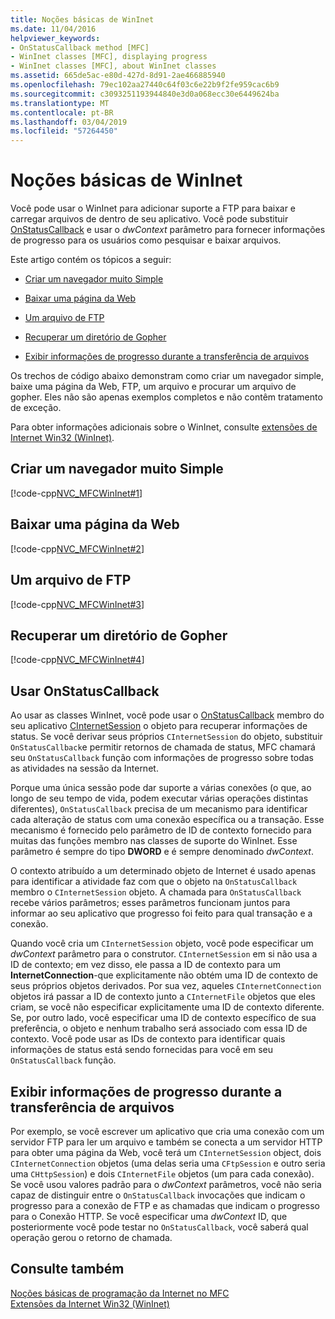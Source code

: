 ```yaml
---
title: Noções básicas de WinInet
ms.date: 11/04/2016
helpviewer_keywords:
- OnStatusCallback method [MFC]
- WinInet classes [MFC], displaying progress
- WinInet classes [MFC], about WinInet classes
ms.assetid: 665de5ac-e80d-427d-8d91-2ae466885940
ms.openlocfilehash: 79ec102aa27440c64f03c6e22b9f2fe959cac6b9
ms.sourcegitcommit: c3093251193944840e3d0a068ecc30e6449624ba
ms.translationtype: MT
ms.contentlocale: pt-BR
ms.lasthandoff: 03/04/2019
ms.locfileid: "57264450"
---
```

# <a name="wininet-basics"></a>Noções básicas de WinInet

Você pode usar o WinInet para adicionar suporte a FTP para baixar e carregar arquivos de dentro de seu aplicativo. Você pode substituir [OnStatusCallback](../mfc/reference/cinternetsession-class.md#onstatuscallback) e usar o *dwContext* parâmetro para fornecer informações de progresso para os usuários como pesquisar e baixar arquivos.

Este artigo contém os tópicos a seguir:

- [Criar um navegador muito Simple](#_core_create_a_very_simple_browser)

- [Baixar uma página da Web](#_core_download_a_web_page)

- [Um arquivo de FTP](#_core_ftp_a_file)

- [Recuperar um diretório de Gopher](#_core_retrieve_a_gopher_directory)

- [Exibir informações de progresso durante a transferência de arquivos](#_core_display_progress_information_while_transferring_files)

Os trechos de código abaixo demonstram como criar um navegador simple, baixe uma página da Web, FTP, um arquivo e procurar um arquivo de gopher. Eles não são apenas exemplos completos e não contêm tratamento de exceção.

Para obter informações adicionais sobre o WinInet, consulte [extensões de Internet Win32 (WinInet)](../mfc/win32-internet-extensions-wininet.md).

##  <a name="_core_create_a_very_simple_browser"></a> Criar um navegador muito Simple

[!code-cpp[NVC_MFCWinInet#1](../mfc/codesnippet/cpp/wininet-basics_1.cpp)]

##  <a name="_core_download_a_web_page"></a> Baixar uma página da Web

[!code-cpp[NVC_MFCWinInet#2](../mfc/codesnippet/cpp/wininet-basics_2.cpp)]

##  <a name="_core_ftp_a_file"></a> Um arquivo de FTP

[!code-cpp[NVC_MFCWinInet#3](../mfc/codesnippet/cpp/wininet-basics_3.cpp)]

##  <a name="_core_retrieve_a_gopher_directory"></a> Recuperar um diretório de Gopher

[!code-cpp[NVC_MFCWinInet#4](../mfc/codesnippet/cpp/wininet-basics_4.cpp)]

## <a name="use-onstatuscallback"></a>Usar OnStatusCallback

Ao usar as classes WinInet, você pode usar o [OnStatusCallback](../mfc/reference/cinternetsession-class.md#onstatuscallback) membro do seu aplicativo [CInternetSession](../mfc/reference/cinternetsession-class.md) o objeto para recuperar informações de status. Se você derivar seus próprios `CInternetSession` do objeto, substituir `OnStatusCallback`e permitir retornos de chamada de status, MFC chamará seu `OnStatusCallback` função com informações de progresso sobre todas as atividades na sessão da Internet.

Porque uma única sessão pode dar suporte a várias conexões (o que, ao longo de seu tempo de vida, podem executar várias operações distintas diferentes), `OnStatusCallback` precisa de um mecanismo para identificar cada alteração de status com uma conexão específica ou a transação. Esse mecanismo é fornecido pelo parâmetro de ID de contexto fornecido para muitas das funções membro nas classes de suporte do WinInet. Esse parâmetro é sempre do tipo **DWORD** e é sempre denominado *dwContext*.

O contexto atribuído a um determinado objeto de Internet é usado apenas para identificar a atividade faz com que o objeto na `OnStatusCallback` membro o `CInternetSession` objeto. A chamada para `OnStatusCallback` recebe vários parâmetros; esses parâmetros funcionam juntos para informar ao seu aplicativo que progresso foi feito para qual transação e a conexão.

Quando você cria um `CInternetSession` objeto, você pode especificar um *dwContext* parâmetro para o construtor. `CInternetSession` em si não usa a ID de contexto; em vez disso, ele passa a ID de contexto para um **InternetConnection**-que explicitamente não obtém uma ID de contexto de seus próprios objetos derivados. Por sua vez, aqueles `CInternetConnection` objetos irá passar a ID de contexto junto a `CInternetFile` objetos que eles criam, se você não especificar explicitamente uma ID de contexto diferente. Se, por outro lado, você especificar uma ID de contexto específico de sua preferência, o objeto e nenhum trabalho será associado com essa ID de contexto. Você pode usar as IDs de contexto para identificar quais informações de status está sendo fornecidas para você em seu `OnStatusCallback` função.

##  <a name="_core_display_progress_information_while_transferring_files"></a> Exibir informações de progresso durante a transferência de arquivos

Por exemplo, se você escrever um aplicativo que cria uma conexão com um servidor FTP para ler um arquivo e também se conecta a um servidor HTTP para obter uma página da Web, você terá um `CInternetSession` object, dois `CInternetConnection` objetos (uma delas seria uma `CFtpSession` e outro seria uma `CHttpSession`) e dois `CInternetFile` objetos (um para cada conexão). Se você usou valores padrão para o *dwContext* parâmetros, você não seria capaz de distinguir entre o `OnStatusCallback` invocações que indicam o progresso para a conexão de FTP e as chamadas que indicam o progresso para o Conexão HTTP. Se você especificar uma *dwContext* ID, que posteriormente você pode testar no `OnStatusCallback`, você saberá qual operação gerou o retorno de chamada.

## <a name="see-also"></a>Consulte também

[Noções básicas de programação da Internet no MFC](../mfc/mfc-internet-programming-basics.md)<br/>
[Extensões da Internet Win32 (WinInet)](../mfc/win32-internet-extensions-wininet.md)
